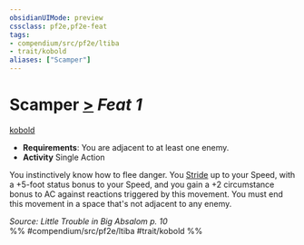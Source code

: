 ```yaml
---
obsidianUIMode: preview
cssclass: pf2e,pf2e-feat
tags:
- compendium/src/pf2e/ltiba
- trait/kobold
aliases: ["Scamper"]
---
```

# Scamper  [>](../../Rules/core-rulebook/chapter-9-playing-the-game.md#Actions "Single Action") *Feat 1*  
[kobold](../../Rules/traits/kobold-b1.md)  

- **Requirements**: You are adjacent to at least one enemy.
- **Activity** Single Action

You instinctively know how to flee danger. You [Stride](../../Rules/actions/stride.md) up to your Speed, with a +5-foot status bonus to your Speed, and you gain a +2 circumstance bonus to AC against reactions triggered by this movement. You must end this movement in a space that's not adjacent to any enemy.

*Source: Little Trouble in Big Absalom p. 10*  
%% #compendium/src/pf2e/ltiba #trait/kobold %%